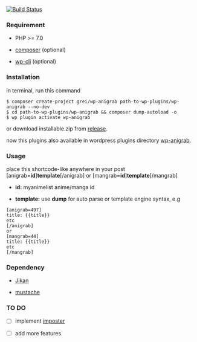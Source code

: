 [![Build Status](https://travis-ci.org/anigrab/wp-anigrab.svg?branch=master)](https://travis-ci.org/anigrab/wp-anigrab)

### Requirement

- PHP >= 7.0

-  [composer](https://getcomposer.org/) (optional)

- [wp-cli](https://make.wordpress.org/cli/handbook/installing/) (optional)

### Installation

in terminal, run this command
```
$ composer create-project grei/wp-anigrab path-to-wp-plugins/wp-anigrab --no-dev
$ cd path-to-wp-plugins/wp-anigrab && composer dump-autoload -o
$ wp plugin activate wp-anigrab

```
or download installable.zip from [release](https://github.com/anigrab/wp-anigrab/releases).

now this plugins also available in wordpress plugins directory [wp-anigrab](https://wordpress.org/plugins/wp-anigrab/).

### Usage

place this shortcode-like anywhere in your post  [anigrab=**id**]**template**[/anigrab] or [mangrab=**id**]**template**[/mangrab]

-  **id:** myanimelist anime/manga id

-  **template:** use  **dump** for auto parse or template engine syntax, e.g
```
[anigrab=497]
title: {{title}}
etc
[/anigrab]
or
[mangrab=44]
title: {{title}}
etc
[/mangrab]
```

### Dependency

- [Jikan](https://jikan.moe)

- [mustache](https://packagist.org/packages/mustache/mustache)

### TO DO

- [ ] implement [imposter](https://github.com/TypistTech/imposter)

- [ ] add more features

